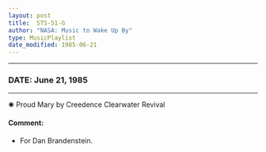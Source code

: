 ```yaml
---
layout: post
title:  STS-51-G
author: "NASA: Music to Wake Up By"
type: MusicPlaylist
date_modified: 1985-06-21
---
```


----
### DATE: June 21, 1985
----
✺ Proud Mary by Creedence Clearwater Revival

#### Comment:
* For Dan Brandenstein.
